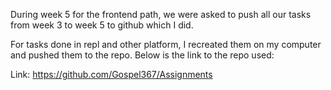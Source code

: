 During week 5 for the frontend path, we were asked to push all our tasks from week 3 to week 5 to github which I did. 

For tasks done in repl and other platform, I recreated them on my computer and pushed them to the repo. Below is the link to the repo used:

Link: https://github.com/Gospel367/Assignments

